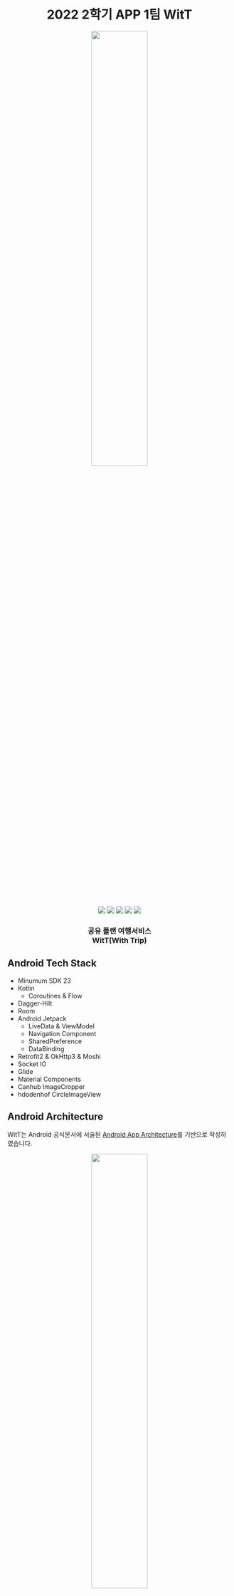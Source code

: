 <h1 align="center">2022 2학기 APP 1팀 WitT</h1>
<p align="center">
	    <img src="./image/icon.png"/ width="50%">
</p>	   

<p align="center">
    <img src="https://img.shields.io/badge/Kotlin-1.7.20-7F52FF?style=for-the-badge&logo=Kotlin&logoColor=white"/>
    <img src="https://img.shields.io/badge/Android-3DDC84?style=for-the-badge&logo=android&logoColor=white"/>
    <img src="https://img.shields.io/badge/node.js-339933?style=for-the-badge&logo=Node.js&logoColor=white"/>
    <img src="https://img.shields.io/badge/oracleDB-F80000?style=for-the-badge&logo=oracle&logoColor=white">
    <img src="https://img.shields.io/badge/all_contributors-4-orange.svg?style=for-the-badge"/>
</p>

<p align="center">
	<h3 align="center">
		 공유 플랜 여행서비스<br>WitT(With Trip)
	</h3>	
</p>

<h2>Android Tech Stack</h2>

- Minumum SDK 23
- Kotlin
    - Coroutines & Flow 
- Dagger-Hilt
- Room
- Android Jetpack
    - LiveData & ViewModel
    - Navigation Component
    - SharedPreference
    - DataBinding
- Retrofit2 & OkHttp3 & Moshi
- Socket IO
- Glide
- Material Components
- Canhub ImageCropper
- hdodenhof CircleImageView

<h2>Android Architecture</h2>

WitT는 Android 공식문서에 서술된 [Android App Architecture](https://developer.android.com/topic/architecture#recommended-app-arch)를 기반으로 작성하였습니다.

<p align="center">
  <img src="https://developer.android.com/topic/libraries/architecture/images/mad-arch-overview.png" width="50%"/>
</p>


## Contributors ✨

컴퓨터를 누르면 우리팀의 활동을 볼 수 있어요!

<!-- ALL-CONTRIBUTORS-LIST:START - Do not remove or modify this section -->
<!-- prettier-ignore-start -->
<!-- markdownlint-disable -->
<table>
  <tr>
    <td align="center"><a href="http://github.com/jeongjaino"><img src="https://avatars.githubusercontent.com/u/77484719?v=4" width="100px;" alt=""/><br /><sub><b>JinHo Jeong</sub></a><br /><a href="https://github.com/pknu-wap/2022_2_WAP_APP_TEAM1/commits/main?author=jeongjaino" title="Code">💻</a></td>
    <td align="center"><a href="https://github.com/SeongHoonC"><img src="https://avatars.githubusercontent.com/u/108349655?v=4" width="100px;" alt=""/><br /><sub><b>SeongHoon Choi</b></sub></a><br /><a href="https://github.com/pknu-wap/2022_2_WAP_APP_TEAM1/commits/main?author=SeongHoonC" title="Code">💻</a></td>
    <td align="center"><a href="https://github.com/winocreative"><img src="https://avatars.githubusercontent.com/u/26576118?v=4" width="100px;" at=""/><br /><sub><b>JaeWan Seo</b></sub></a><br /><a href="https://github.com/pknu-wap/2022_2_WAP_APP_TEAM1/commits/main?author=winocreative" title="Code">💻</a></td>
    <td align="center"><a href="https://github.com/Yenniiii"><img src="https://avatars.githubusercontent.com/u/102972001?v=4" width="100px;" at=""/><br /><sub><b>YeEun Lee</b></sub></a><br /><a href="https://github.com/pknu-wap/2022_2_WAP_APP_TEAM1/commits/main?author=Yenniiii" title="Code">💻</a></td>
  </tr>
    <tr>
    <td align="center">안드로이드</td>
    <td align="center">안드로이드</td>
    <td align="center">백엔드</td>
    <td align="center">백엔드</td>
  </tr>
</table>

<!-- markdownlint-restore -->
<!-- prettier-ignore-end -->

<!-- ALL-CONTRIBUTORS-LIST:END -->


## Packages 📁

```
Android WitT
 ┣ 📂application
 ┣ 📂data
 ┃ ┣ 📂api
 ┃ ┣ 📂source
 ┃ ┣ 📂mapper
 ┃ ┣ 📂model
 ┃ ┃ ┣ 📂request
 ┃ ┃ ┗ 📂response
 ┃ ┗ 📂repository
 ┣ 📂di
 ┣ 📂domain
 ┃ ┣ 📂use_case
 ┃ ┣ 📂model
 ┃ ┗ 📂repository
 ┣ 📂presentaion
 ┃ ┣ 📂adapter
 ┃ ┣ 📂ui
 ┃ ┗ 📂base
 ┗ 📂util
```
